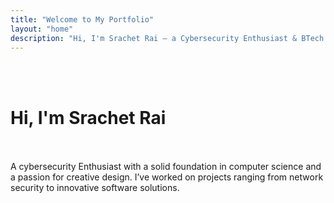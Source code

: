 ```yaml
---
title: "Welcome to My Portfolio"
layout: "home"
description: "Hi, I'm Srachet Rai – a Cybersecurity Enthusiast & BTech CSE. Welcome to my portfolio!"
---
```

<br></br>
  <h1 class="text-5xl font-bold mb-8 text-center">Hi, I'm Srachet Rai</h1>
  <br></br>
  A cybersecurity Enthusiast with a solid foundation in computer science and a passion for creative design. I’ve worked on projects ranging from network security to innovative software solutions.


<!-- ## Gallery

{{< figure src="/projects/preview.png" alt="Project 1" class="rounded-lg shadow-lg" >}}
{{< figure src="/projects/preview.png" alt="Project 2" class="rounded-lg shadow-lg" >}}
{{< figure src="/projects/preview.png" alt="Project 3" class="rounded-lg shadow-lg" >}} -->
